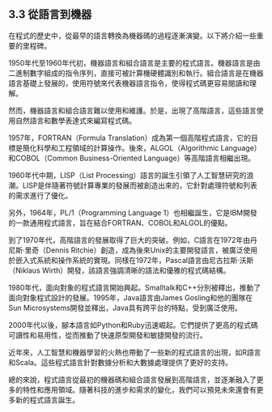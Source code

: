 ## 3.3 從語言到機器

在程式的歷史中，從最早的語言轉換為機器碼的過程逐漸演變。以下將介紹一些重要的里程碑。

1950年代至1960年代初，機器語言和組合語言是主要的程式語言。機器語言是由二進制數字組成的指令序列，直接可被計算機硬體識別和執行。組合語言是在機器語言基礎上發展的，使用符號來代表機器語言指令，使得程式碼更容易閱讀和理解。

然而，機器語言和組合語言難以使用和維護。於是，出現了高階語言，這些語言使用自然語言和數學表達式來編寫程式碼。

1957年，FORTRAN（Formula Translation）成為第一個高階程式語言，它的目標是簡化科學和工程領域的計算操作。後來，ALGOL（Algorithmic Language）和COBOL（Common Business-Oriented Language）等高階語言相繼出現。

1960年代中期，LISP（List Processing）語言的誕生引領了人工智慧研究的浪潮。LISP是伴隨著符號計算專業的發展而被創造出來的，它針對處理符號和列表的需求進行了優化。

另外，1964年，PL/1（Programming Language 1）也相繼誕生，它是IBM開發的一款通用程式語言，旨在結合FORTRAN、COBOL和ALGOL的優點。

到了1970年代，高階語言的發展取得了巨大的突破。例如，C語言在1972年由丹尼斯·里奇（Dennis Ritchie）創造，成為後來Unix的主要開發語言，被廣泛使用於嵌入式系統和操作系統的實現。同樣在1972年，Pascal語言由尼古拉斯·沃斯（Niklaus Wirth）開發，該語言強調清晰的語法和優雅的程式碼結構。

1980年代，面向對象的程式語言開始興起。Smalltalk和C++分別被釋出，推動了面向對象程式設計的發展。1995年，Java語言由James Gosling和他的團隊在Sun Microsystems開發並釋出，Java具有跨平台的特點，受到廣泛使用。

2000年代以後，腳本語言如Python和Ruby迅速崛起。它們提供了更高的程式碼可讀性和易用性，從而推動了快速原型開發和敏捷開發的流行。

近年來，人工智慧和機器學習的火熱也帶動了一些新的程式語言的出現，如R語言和Scala。這些程式語言針對數據分析和大數據處理提供了更好的支持。

總的來說，程式語言從最初的機器碼和組合語言發展到高階語言，並逐漸融入了更多的特性和應用領域。隨著科技的進步和需求的變化，我們可以預見未來還會有更多新的程式語言誕生。